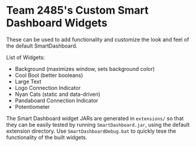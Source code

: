 # Team 2485's Custom Smart Dashboard Widgets

These can be used to add functionality and customize the look and feel of the
default SmartDashboard.

List of Widgets:

 - Background (maximizes window, sets background color)
 - Cool Bool (better booleans)
 - Large Text
 - Logo Connection Indicator
 - Nyan Cats (static and data-driven)
 - Pandaboard Connection Indicator
 - Potentiometer

The Smart Dashboard widget JARs are generated in `extensions/` so that they can
be easily tested by running `SmartDashboard.jar`, using the default extension
directory. Use `SmartDashboardDebug.bat` to quickly tese the functionality of
the built widgets.
